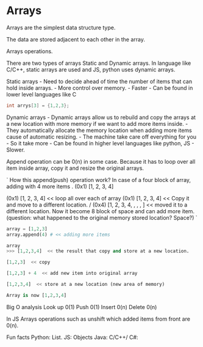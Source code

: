 # Arrays

Arrays are the simplest data structure type.

The data are stored adjacent to each other in the array.

Arrays operations.



There are two types of arrays Static and Dynamic arrays. 
In language like C/C++, static arrays are used and 
JS, python uses dynamic arrays.


Static arrays
	- Need to decide ahead of time the number of items that can hold inside arrays.
	- More control over memory.
	- Faster 
	- Can be found in lower level languages like C 

``` C
int arrys[3] = {1,2,3};
```

Dynamic arrays
	- Dynamic arrays allow us to rebuild and copy the arrays at a new location with more memory if we want to add more items inside.
	- They automatically allocate the memory location when adding more items cause of automatic resizing.
	- The machine take care off everything for you
	- So it take more 
	- Can be found in higher level languages like python, JS
	- Slower.

Append operation can be  0(n) in some case. Because it has to loop over all item inside array, copy it and resize the original arrays.

`
How this append(push) operation work?
In case of a four block of array, adding with 4 more items .
(0x1) [1, 2, 3, 4]

(0x1) [1, 2, 3, 4]  << loop all over each of array
(0x1) [1, 2, 3, 4]  << Copy it and move to a different location.
\/
(0x4)  [1, 2, 3, 4,  ,  ,  ,  ]  << moved it to a different location. Now it become 8 block of space and can add more item. 
(question: what happened to the original memory stored location? Space?)
`

``` python
array = [1,2,3]
array.append(4) # << adding more items

array
>>> [1,2,3,4]  << the result that copy and store at a new location.

[1,2,3]  << copy

[1,2,3] + 4  << add new item into original array

[1,2,3,4]  << store at a new location (new area of memory)

Array is now [1,2,3,4]
```

Big O analysis
Look up  0(1)
Push   0(1)
Insert   0(n)
Delete   0(n)



In JS
Arrays operations such as unshift which added items from front are 0(n).

Fun facts
Python: List.
JS: Objects
Java: 
C/C++/ C#:


